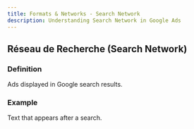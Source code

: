 ```yaml
---
title: Formats & Networks - Search Network
description: Understanding Search Network in Google Ads
---
```


## Réseau de Recherche (Search Network)

### Definition
Ads displayed in Google search results.

### Example
Text that appears after a search.